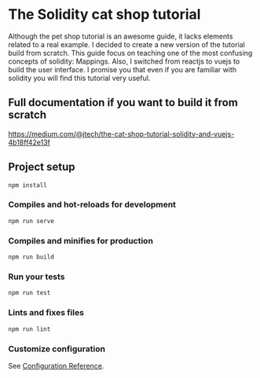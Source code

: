 # The Solidity cat shop tutorial

Although the pet shop tutorial is an awesome guide, it lacks elements related to a real example. I decided to create a new version of the tutorial build from scratch. This guide focus on teaching one of the most confusing concepts of solidity: Mappings. Also, I switched from reactjs to vuejs to build the user interface.
I promise you that even if you are familiar with solidity you will find this tutorial very useful.

## Full documentation if you want to build it from scratch

https://medium.com/@jtech/the-cat-shop-tutorial-solidity-and-vuejs-4b18ff42e13f


## Project setup
```
npm install
```

### Compiles and hot-reloads for development
```
npm run serve
```

### Compiles and minifies for production
```
npm run build
```

### Run your tests
```
npm run test
```

### Lints and fixes files
```
npm run lint
```

### Customize configuration
See [Configuration Reference](https://cli.vuejs.org/config/).
